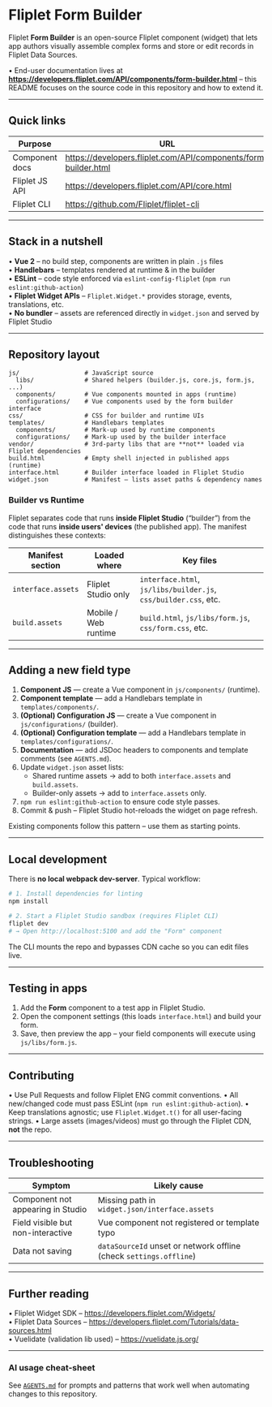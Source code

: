 # Fliplet Form Builder

Fliplet **Form Builder** is an open-source Fliplet component (widget) that lets app authors visually assemble complex forms and store or edit records in Fliplet Data Sources.

• End-user documentation lives at **https://developers.fliplet.com/API/components/form-builder.html** – this README focuses on the source code in this repository and how to extend it.

---

## Quick links

| Purpose                   | URL |
|---------------------------|-----|
| Component docs            | https://developers.fliplet.com/API/components/form-builder.html |
| Fliplet JS API            | https://developers.fliplet.com/API/core.html |
| Fliplet CLI               | https://github.com/Fliplet/fliplet-cli |

---

## Stack in a nutshell

• **Vue 2** – no build step, components are written in plain `.js` files<br>
• **Handlebars** – templates rendered at runtime & in the builder<br>
• **ESLint** – code style enforced via `eslint-config-fliplet` (`npm run eslint:github-action`)<br>
• **Fliplet Widget APIs** – `Fliplet.Widget.*` provides storage, events, translations, etc.<br>
• **No bundler** – assets are referenced directly in `widget.json` and served by Fliplet Studio

---

## Repository layout

```text
js/                  # JavaScript source
  libs/              # Shared helpers (builder.js, core.js, form.js, ...)
  components/        # Vue components mounted in apps (runtime)
  configurations/    # Vue components used by the form builder interface
css/                 # CSS for builder and runtime UIs
templates/           # Handlebars templates
  components/        # Mark-up used by runtime components
  configurations/    # Mark-up used by the builder interface
vendor/              # 3rd-party libs that are **not** loaded via Fliplet dependencies
build.html           # Empty shell injected in published apps (runtime)
interface.html       # Builder interface loaded in Fliplet Studio
widget.json          # Manifest – lists asset paths & dependency names
```

### Builder vs Runtime

Fliplet separates code that runs **inside Fliplet Studio** (“builder”) from the code that runs **inside users' devices** (the published app). The manifest distinguishes these contexts:

| Manifest section | Loaded where | Key files |
|------------------|--------------|-----------|
| `interface.assets` | Fliplet Studio only | `interface.html`, `js/libs/builder.js`, `css/builder.css`, etc. |
| `build.assets`      | Mobile / Web runtime | `build.html`, `js/libs/form.js`, `css/form.css`, etc. |

---

## Adding a new field type

1. **Component JS** — create a Vue component in `js/components/` (runtime).
2. **Component template** — add a Handlebars template in `templates/components/`.
3. **(Optional) Configuration JS** — create a Vue component in `js/configurations/` (builder).
4. **(Optional) Configuration template** — add a Handlebars template in `templates/configurations/`.
5. **Documentation** — add JSDoc headers to components and template comments (see `AGENTS.md`).
6. Update `widget.json` asset lists:
   - Shared runtime assets → add to both `interface.assets` and `build.assets`.
   - Builder-only assets → add to `interface.assets` only.
7. `npm run eslint:github-action` to ensure code style passes.
8. Commit & push – Fliplet Studio hot-reloads the widget on page refresh.

Existing components follow this pattern – use them as starting points.

---

## Local development

There is **no local webpack dev-server**. Typical workflow:

```bash
# 1. Install dependencies for linting
npm install

# 2. Start a Fliplet Studio sandbox (requires Fliplet CLI)
fliplet dev
# → Open http://localhost:5100 and add the "Form" component
```

The CLI mounts the repo and bypasses CDN cache so you can edit files live.

---

## Testing in apps

1. Add the **Form** component to a test app in Fliplet Studio.
2. Open the component settings (this loads `interface.html`) and build your form.
3. Save, then preview the app – your field components will execute using `js/libs/form.js`.

---

## Contributing

• Use Pull Requests and follow Fliplet ENG commit conventions.
• All new/changed code must pass ESLint (`npm run eslint:github-action`).
• Keep translations agnostic; use `Fliplet.Widget.t()` for all user-facing strings.
• Large assets (images/videos) must go through the Fliplet CDN, **not** the repo.

---

## Troubleshooting

| Symptom | Likely cause |
|---------|--------------|
| Component not appearing in Studio | Missing path in `widget.json/interface.assets` |
| Field visible but non-interactive | Vue component not registered or template typo |
| Data not saving | `dataSourceId` unset or network offline (check `settings.offline`) |

---

## Further reading

• Fliplet Widget SDK – https://developers.fliplet.com/Widgets/<br>
• Fliplet Data Sources – https://developers.fliplet.com/Tutorials/data-sources.html<br>
• Vuelidate (validation lib used) – https://vuelidate.js.org/

---

### AI usage cheat-sheet

See [`AGENTS.md`](./AGENTS.md) for prompts and patterns that work well when automating changes to this repository.
